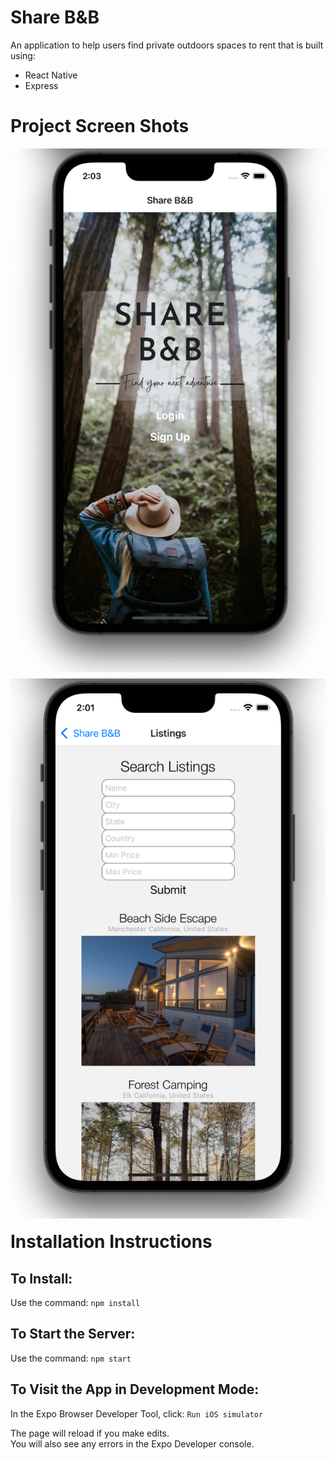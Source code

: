 # Share B&B 
An application to help users find private outdoors spaces to rent that is built using:
- React Native
- Express

# Project Screen Shots
<img src="./assets/sharebnb_homepage.png"
     alt="Homepage for Share BnB App"
     style="float: left; margin-right: 10px; margin-bottom: 10px" />
<img src="./assets/sharebnb_listings.png"
     alt="Listings Page for Share BnB App"
     style="float: left; margin-right: 10px; margin-bottom: 20px" />

# Installation Instructions

## To Install:
Use the command: `npm install`  

## To Start the Server:
Use the command: `npm start`  

## To Visit the App in Development Mode:
In the Expo Browser Developer Tool, click: `Run iOS simulator`  

The page will reload if you make edits.\
You will also see any errors in the Expo Developer console.

